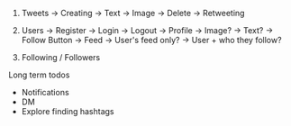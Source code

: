 1. Tweets
    -> Creating
        -> Text
        -> Image
    -> Delete
    -> Retweeting
2. Users
    -> Register
    -> Login
    -> Logout
    -> Profile
        -> Image?
        -> Text?
        -> Follow Button
    -> Feed
        -> User's feed only?
        -> User + who they follow?


3. Following / Followers

Long term todos
- Notifications
- DM
- Explore finding hashtags